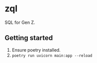 # zql
SQL for Gen Z.

## Getting started
1) Ensure poetry installed.
2) `poetry run uvicorn main:app --reload`